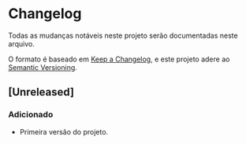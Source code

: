 # Changelog
Todas as mudanças notáveis neste projeto serão documentadas neste arquivo.

O formato é baseado em [Keep a Changelog](https://keepachangelog.com/pt-BR/1.0.0/),
e este projeto adere ao [Semantic Versioning](https://semver.org/spec/v2.0.0.html).

<!-- ## [Unreleased]
### Adicionado
- Adicionada biblioteca `release-it` e plugin `@release-it/keep-a-changelog`. -->

## [Unreleased]
### Adicionado
- Primeira versão do projeto.
